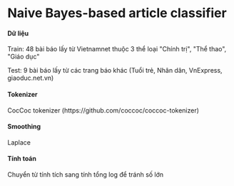 # Naive Bayes-based article classifier

<h4>Dữ liệu</h4>
<p>Train: 48 bài báo lấy từ Vietnamnet thuộc 3 thể loại "Chính trị", "Thể thao", "Giáo dục"</p>
<p>Test: 9 bài báo lấy từ các trang báo khác (Tuổi trẻ, Nhân dân, VnExpress, giaoduc.net.vn)</p>
<h4>Tokenizer</h4>
<p>CocCoc tokenizer (https://github.com/coccoc/coccoc-tokenizer)</p>
<h4>Smoothing</h4>
<p>Laplace</p>
<h4>Tính toán</h4>
<p>Chuyển từ tính tích sang tính tổng log để tránh số lớn</p>

